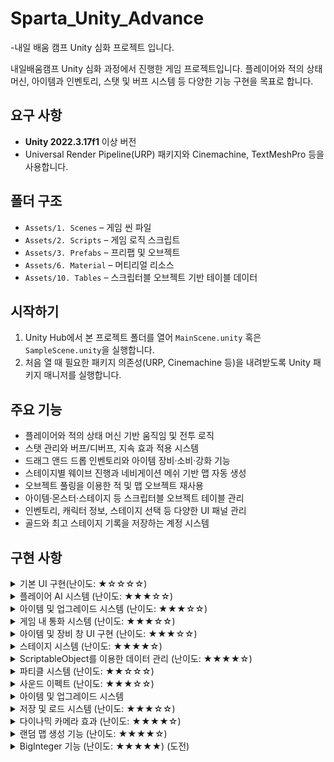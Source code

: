  # Sparta_Unity_Advance
-내일 배움 캠프 Unity 심화 프로젝트 입니다.

내일배움캠프 Unity 심화 과정에서 진행한 게임 프로젝트입니다. 플레이어와 적의 상태 머신, 아이템과 인벤토리, 스탯 및 버프 시스템 등 다양한 기능 구현을 목표로 합니다.

## 요구 사항
- **Unity 2022.3.17f1** 이상 버전
- Universal Render Pipeline(URP) 패키지와 Cinemachine, TextMeshPro 등을 사용합니다.

## 폴더 구조
- `Assets/1. Scenes` – 게임 씬 파일
- `Assets/2. Scripts` – 게임 로직 스크립트
- `Assets/3. Prefabs` – 프리팹 및 오브젝트
- `Assets/6. Material` – 머티리얼 리소스
- `Assets/10. Tables` – 스크립터블 오브젝트 기반 테이블 데이터

## 시작하기
1. Unity Hub에서 본 프로젝트 폴더를 열어 `MainScene.unity` 혹은 `SampleScene.unity`을 실행합니다.
2. 처음 열 때 필요한 패키지 의존성(URP, Cinemachine 등)을 내려받도록 Unity 패키지 매니저를 실행합니다.

## 주요 기능
- 플레이어와 적의 상태 머신 기반 움직임 및 전투 로직
- 스탯 관리와 버프/디버프, 지속 효과 적용 시스템
- 드래그 앤드 드롭 인벤토리와 아이템 장비·소비·강화 기능
- 스테이지별 웨이브 진행과 네비게이션 메쉬 기반 맵 자동 생성
- 오브젝트 풀링을 이용한 적 및 맵 오브젝트 재사용
- 아이템·몬스터·스테이지 등 스크립터블 오브젝트 테이블 관리
- 인벤토리, 캐릭터 정보, 스테이지 선택 등 다양한 UI 패널 관리
- 골드와 최고 스테이지 기록을 저장하는 계정 시스템

## 구현 사항
<details>
<summary>기본 UI 구현(난이도: ★☆☆☆☆)</summary>
<div markdown="1">
 
 - 게임 화면에 HP, MP, 경험치 바, 현재 스테이지, 골드 및 재화 등의 정보를 표시합니다.
 ![image](https://github.com/user-attachments/assets/f574a9b7-e29c-409b-b0f1-ab2170c8a870)

</div>
</details>

<details>
<summary>플레이어 AI 시스템 (난이도: ★★★☆☆)</summary>
<div markdown="1">

 - 플레이어가 직접 조작하지 않아도 앞을 향해 나아가며, 적을 발견하면 일정 시간마다 자동으로 적을 공격합니다.
  ![Image](https://github.com/user-attachments/assets/51b88004-5cfc-4900-8ef3-c16fd71de17f)
</div>
</details>

<details>
<summary>아이템 및 업그레이드 시스템 (난이도: ★★★☆☆)</summary>
<div markdown="1">
토글 안에 넣을 이미지나 글
</div>
</details>

<details>
<summary>게임 내 통화 시스템 (난이도: ★★★☆☆)</summary>
<div markdown="1">
토글 안에 넣을 이미지나 글
</div>
</details>

<details>
<summary>아이템 및 장비 창 UI 구현 (난이도: ★★★☆☆)</summary>
<div markdown="1">
토글 안에 넣을 이미지나 글
</div>
</details>

<details>
<summary>스테이지 시스템 (난이도: ★★★★☆)</summary>
<div markdown="1">
토글 안에 넣을 이미지나 글
</div>
</details>

<details>
<summary>ScriptableObject를 이용한 데이터 관리 (난이도: ★★★★☆)</summary>
<div markdown="1">
토글 안에 넣을 이미지나 글
</div>
</details>

<details>
<summary>파티클 시스템 (난이도: ★★☆☆☆)</summary>
<div markdown="1">
토글 안에 넣을 이미지나 글
</div>
</details>

<details>
<summary>사운드 이펙트 (난이도: ★★★☆☆)</summary>
<div markdown="1">
토글 안에 넣을 이미지나 글
</div>
</details>

<details>
<summary>아이템 및 업그레이드 시스템</summary>
<div markdown="1">
토글 안에 넣을 이미지나 글
</div>
</details>

<details>
<summary>저장 및 로드 시스템 (난이도: ★★★☆☆)</summary>
<div markdown="1">
토글 안에 넣을 이미지나 글
</div>
</details>

<details>
<summary>다이나믹 카메라 효과 (난이도: ★★★★☆)</summary>
<div markdown="1">
토글 안에 넣을 이미지나 글
</div>
</details>

<details>
<summary>랜덤 맵 생성 기능  (난이도: ★★★★☆)</summary>
<div markdown="1">
토글 안에 넣을 이미지나 글
</div>
</details>

<details>
<summary>BigInteger 기능 (난이도: ★★★★★) (도전)</summary>
<div markdown="1">
토글 안에 넣을 이미지나 글
</div>
</details>

